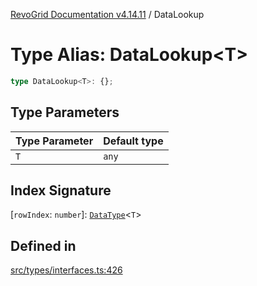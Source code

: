 [RevoGrid Documentation v4.14.11](README.md) / DataLookup

# Type Alias: DataLookup\<T\>

```ts
type DataLookup<T>: {};
```

## Type Parameters

| Type Parameter | Default type |
| ------ | ------ |
| `T` | `any` |

## Index Signature

 \[`rowIndex`: `number`\]: [`DataType`](TypeAlias.DataType.md)\<`T`\>

## Defined in

[src/types/interfaces.ts:426](https://github.com/revolist/revogrid/blob/8390153a63782c6f2a806fb42e5983525eb9dc87/src/types/interfaces.ts#L426)
